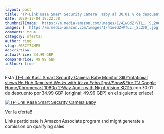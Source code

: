```yaml
---
layout: post
title: 'TP-Link Kasa Smart Security Camera  Baby al 30.01 % de descuento'
date: 2020-12-04 18:22:38
thumbnailImage: 'https://m.media-amazon.com/images/I/41w0dZ+VTLL._SL200_.jpg'
images: [ 'https://m.media-amazon.com/images/I/41w0dZ+VTLL._SL200_.jpg' ]
comments: true
category: ofertas
author: ring
slug: B08CY74MF5
description:
actualPrice: 34.99 GBP
comparePrice: 49.99 GBP
inStock: true
---
```


Está [TP-Link Kasa Smart Security Camera  Baby Monitor  360°rotational views  No Hub Required  Works with Alexa Echo Spot/Show&Fire TV   Google Home/Chromecast  1080p  2-Way Audio with Night Vision KC115 ](https://www.amazon.co.uk/dp/B08CY74MF5/?tag=tolees0a-21) con 30.01 de descuento por 34.99 GBP (original: 49.99 GBP) en el siguiente enlace!

[![TP-Link Kasa Smart Security Camera  Baby](https://m.media-amazon.com/images/I/41w0dZ+VTLL._SL200_.jpg)](https://www.amazon.co.uk/dp/B08CY74MF5/?tag=tolees0a-21)

[Ver la oferta!!](https://www.amazon.co.uk/dp/B08CY74MF5/?tag=tolees0a-21)

Links participate in Amazon Associate program and might generate a comission on qualifying sales


